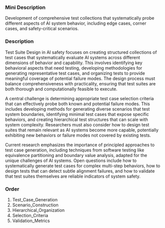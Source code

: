 ### Mini Description

Development of comprehensive test collections that systematically probe different aspects of AI system behavior, including edge cases, corner cases, and safety-critical scenarios.

### Description

Test Suite Design in AI safety focuses on creating structured collections of test cases that systematically evaluate AI systems across different dimensions of behavior and capability. This involves identifying key behavioral aspects that need testing, developing methodologies for generating representative test cases, and organizing tests to provide meaningful coverage of potential failure modes. The design process must balance comprehensiveness with practicality, ensuring that test suites are both thorough and computationally feasible to execute.

A central challenge is determining appropriate test case selection criteria that can effectively probe both known and potential failure modes. This includes developing methods for generating diverse scenarios that test system boundaries, identifying minimal test cases that expose specific behaviors, and creating hierarchical test structures that can scale with system complexity. Researchers must also consider how to design test suites that remain relevant as AI systems become more capable, potentially exhibiting new behaviors or failure modes not covered by existing tests.

Current research emphasizes the importance of principled approaches to test case generation, including techniques from software testing like equivalence partitioning and boundary value analysis, adapted for the unique challenges of AI systems. Open questions include how to systematically generate test cases for complex multi-step behaviors, how to design tests that can detect subtle alignment failures, and how to validate that test suites themselves are reliable indicators of system safety.

### Order

1. Test_Case_Generation
2. Scenario_Construction
3. Hierarchical_Organization
4. Selection_Criteria
5. Validation_Metrics
